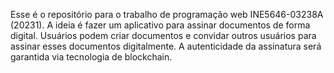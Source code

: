 Esse é o repositório para o trabalho de programação web INE5646-03238A (20231).
A ideia é fazer um aplicativo para assinar documentos de forma digital.
Usuários podem criar documentos e convidar outros usuários para assinar esses documentos digitalmente. A autenticidade da assinatura será garantida via tecnologia de blockchain.
